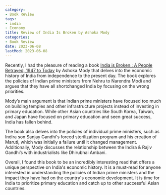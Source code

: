 ```yaml
---
category:
- Book Review
tags:
- india
- Economy
title: Review of India Is Broken by Ashoka Mody
categories:
- Book Review
date: 2023-06-08
lastMod: 2023-06-08
---
```

Recently, I had the pleasure of reading a book [India is Broken : A People Betrayed, 1947 to Today](https://www.amazon.in/India-Broken-People-Betrayed-Today/dp/9393986576/ref=sr_1_2?keywords=India+Is+Broken+by+Ashoka+Mody&qid=1686136596&sr=8-2) by Ashoka Mody that delves into the economic history of India from independence to the present day. The book explores the policies of Indian prime ministers from Nehru to Narendra Modi and argues that they have all shortchanged India by focusing on the wrong priorities.

Mody’s main argument is that Indian prime ministers have focused too much on building temples and other infrastructure projects instead of investing in primary education. While other Asian countries like South Korea, Taiwan, and Japan have focused on primary education and seen great success, India has fallen behind.

The book also delves into the policies of individual prime ministers, such as Indira son Sanjay Gandhi's forced sterilization program and his creation of Maruti, which was initially a failure until it changed management. Additionally, Mody discusses the relationship between the Indira & Rajiv Gandhi’s with industrialists like Dhirubhai Ambani.

Overall, I found this book to be an incredibly interesting read that offers a unique perspective on India's economic history. It is a must-read for anyone interested in understanding the policies of Indian prime ministers and the impact they have had on the country's economic development. It is time for India to prioritize primary education and catch up to other successful Asian countries.
